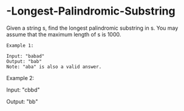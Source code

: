 # -Longest-Palindromic-Substring

Given a string s, find the longest palindromic substring in s. You may assume that the maximum length of s is 1000.

```
Example 1:

Input: "babad"
Output: "bab"
Note: "aba" is also a valid answer.

```
Example 2:

Input: "cbbd"

Output: "bb"

```